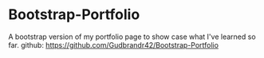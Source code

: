 # Bootstrap-Portfolio

A bootstrap version of my portfolio page to show case what I've learned so far.
github: https://github.com/Gudbrandr42/Bootstrap-Portfolio

